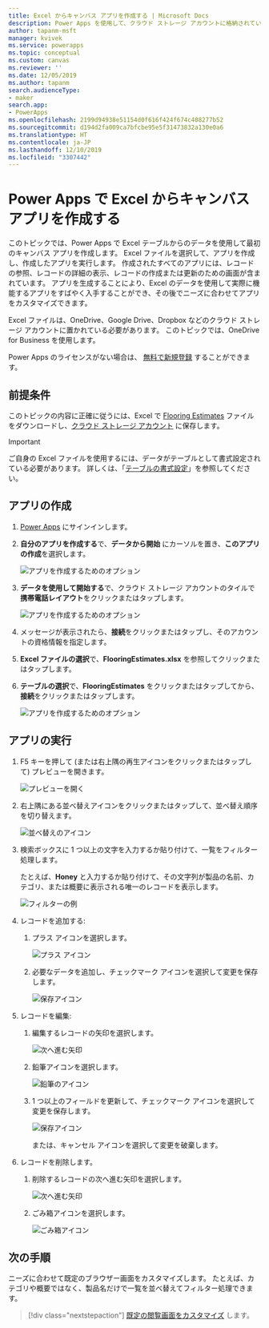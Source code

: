 ```yaml
---
title: Excel からキャンバス アプリを作成する | Microsoft Docs
description: Power Apps を使用して、クラウド ストレージ アカウントに格納されている Excel ファイルを使用して自動的にキャンバス アプリを作成する
author: tapanm-msft
manager: kvivek
ms.service: powerapps
ms.topic: conceptual
ms.custom: canvas
ms.reviewer: ''
ms.date: 12/05/2019
ms.author: tapanm
search.audienceType:
- maker
search.app:
- PowerApps
ms.openlocfilehash: 2199d94938e51154d0f616f424f674c408277b52
ms.sourcegitcommit: d194d2fa009ca7bfcbe95e5f31473832a130e0a6
ms.translationtype: HT
ms.contentlocale: ja-JP
ms.lasthandoff: 12/10/2019
ms.locfileid: "3307442"
---
```

# <a name="create-a-canvas-app-from-excel-in-power-apps"></a>Power Apps で Excel からキャンバス アプリを作成する

このトピックでは、Power Apps で Excel テーブルからのデータを使用して最初のキャンバス アプリを作成します。 Excel ファイルを選択して、アプリを作成し、作成したアプリを実行します。 作成されたすべてのアプリには、レコードの参照、レコードの詳細の表示、レコードの作成または更新のための画面が含まれています。 アプリを生成することにより、Excel のデータを使用して実際に機能するアプリをすばやく入手することができ、その後でニーズに合わせてアプリをカスタマイズできます。 

Excel ファイルは、OneDrive、Google Drive、Dropbox などのクラウド ストレージ アカウントに置かれている必要があります。 このトピックでは、OneDrive for Business を使用します。

Power Apps のライセンスがない場合は、 [無料で新規登録](../signup-for-powerapps.md) することができます。

## <a name="prerequisites"></a>前提条件

このトピックの内容に正確に従うには、Excel で [Flooring Estimates](https://az787822.vo.msecnd.net/documentation/get-started-from-data/FlooringEstimates.xlsx) ファイルをダウンロードし、[クラウド ストレージ アカウント](connections/cloud-storage-blob-connections.md) に保存します。

> [!IMPORTANT]
> ご自身の Excel ファイルを使用するには、データがテーブルとして書式設定されている必要があります。 詳しくは、「[テーブルの書式設定](how-to-excel-tips.md)」を参照してください。 

## <a name="create-the-app"></a>アプリの作成

1. [Power Apps](https://make.powerapps.com?utm_source=padocs&utm_medium=linkinadoc&utm_campaign=referralsfromdoc) にサインインします。

1. **自分のアプリを作成する**で、**データから開始** にカーソルを置き、**このアプリの作成**を選択します。

    ![アプリを作成するためのオプション](./media/get-started-create-from-data/start-from-data.png)

1. **データを使用して開始する**で、クラウド ストレージ アカウントのタイルで**携帯電話レイアウト**をクリックまたはタップします。

    ![アプリを作成するためのオプション](./media/get-started-create-from-data/odfb-tile.png)

1. メッセージが表示されたら、**接続**をクリックまたはタップし、そのアカウントの資格情報を指定します。

1. **Excel ファイルの選択**で、**FlooringEstimates.xlsx** を参照してクリックまたはタップします。 

1. **テーブルの選択**で、**FlooringEstimates** をクリックまたはタップしてから、**接続**をクリックまたはタップします。

    ![アプリを作成するためのオプション](./media/get-started-create-from-data/choose-table.png)

## <a name="run-the-app"></a>アプリの実行

1. F5 キーを押して (または右上隅の再生アイコンをクリックまたはタップして) プレビューを開きます。

    ![プレビューを開く](./media/get-started-create-from-data/open-preview.png)

1. 右上隅にある並べ替えアイコンをクリックまたはタップして、並べ替え順序を切り替えます。

    ![並べ替えのアイコン](./media/get-started-create-from-data/sort-icon.png)

1. 検索ボックスに 1 つ以上の文字を入力するか貼り付けて、一覧をフィルター処理します。

    たとえば、**Honey** と入力するか貼り付けて、その文字列が製品の名前、カテゴリ、または概要に表示される唯一のレコードを表示します。

    ![フィルターの例](./media/get-started-create-from-data/filter-example.png)

1. レコードを追加する:

    1. プラス アイコンを選択します。

        ![プラス アイコン](./media/get-started-create-from-data/plus-icon.png)

    1. 必要なデータを追加し、チェックマーク アイコンを選択して変更を保存します。

        ![保存アイコン](./media/get-started-create-from-data/save-icon.png)

1. レコードを編集:

    1. 編集するレコードの矢印を選択します。

        ![次へ進む矢印](./media/get-started-create-from-data/next-arrow.png)

    1. 鉛筆アイコンを選択します。

        ![鉛筆のアイコン](./media/get-started-create-from-data/pencil-icon.png)

    1. 1 つ以上のフィールドを更新して、チェックマーク アイコンを選択して変更を保存します。

        ![保存アイコン](./media/get-started-create-from-data/save-icon.png)

        または、キャンセル アイコンを選択して変更を破棄します。

1. レコードを削除します。

    1. 削除するレコードの次へ進む矢印を選択します。

        ![次へ進む矢印](./media/get-started-create-from-data/next-arrow.png)

    1. ごみ箱アイコンを選択します。

        ![ごみ箱アイコン](./media/get-started-create-from-data/trash-icon.png)

## <a name="next-steps"></a>次の手順

ニーズに合わせて既定のブラウザー画面をカスタマイズします。 たとえば、カテゴリや概要ではなく、製品名だけで一覧を並べ替えてフィルター処理できます。

> [!div class="nextstepaction"]
> [既定の閲覧画面をカスタマイズ](customize-layout-sharepoint.md) します。
